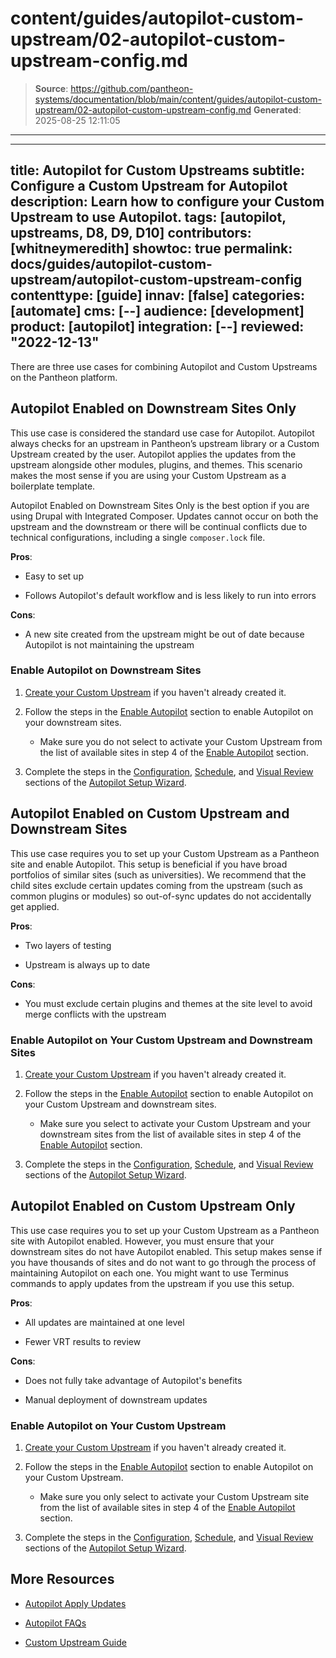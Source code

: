 # content/guides/autopilot-custom-upstream/02-autopilot-custom-upstream-config.md

> **Source**: https://github.com/pantheon-systems/documentation/blob/main/content/guides/autopilot-custom-upstream/02-autopilot-custom-upstream-config.md
> **Generated**: 2025-08-25 12:11:05

---

---
title: Autopilot for Custom Upstreams
subtitle: Configure a Custom Upstream for Autopilot
description: Learn how to configure your Custom Upstream to use Autopilot.
tags: [autopilot, upstreams, D8, D9, D10]
contributors: [whitneymeredith]
showtoc: true
permalink: docs/guides/autopilot-custom-upstream/autopilot-custom-upstream-config
contenttype: [guide]
innav: [false]
categories: [automate]
cms: [--]
audience: [development]
product: [autopilot]
integration: [--]
reviewed: "2022-12-13"
---

There are three use cases for combining Autopilot and Custom Upstreams on the Pantheon platform.

## Autopilot Enabled on Downstream Sites Only

This use case is considered the standard use case for Autopilot. Autopilot always checks for an upstream in Pantheon’s upstream library or a Custom Upstream created by the user. Autopilot applies the updates from the upstream alongside other modules, plugins, and themes. This scenario makes the most sense if you are using your Custom Upstream as a boilerplate template.

<Alert title="Note: Drupal Users"  type="info" >

Autopilot Enabled on Downstream Sites Only is the best option if you are using Drupal with Integrated Composer. Updates cannot occur on both the upstream and the downstream or there will be continual conflicts due to technical configurations, including a single `composer.lock` file.

</Alert>

**Pros**:

- Easy to set up

- Follows Autopilot's default workflow and is less likely to run into errors

**Cons**:

- A new site created from the upstream might be out of date because Autopilot is not maintaining the upstream

### Enable Autopilot on Downstream Sites

1. [Create your Custom Upstream](/guides/autopilot-custom-upstream) if you haven't already created it.

1. Follow the steps in the [Enable Autopilot](/guides/autopilot/enable-autopilot/#enable-autopilot) section to enable Autopilot on your downstream sites.

    - Make sure you do not select to activate your Custom Upstream from the list of available sites in step 4 of the [Enable Autopilot](/guides/autopilot/enable-autopilot/#enable-autopilot) section.

1. Complete the steps in the [Configuration](/guides/autopilot/enable-autopilot/#configuration), [Schedule](/guides/autopilot/enable-autopilot/#configuration), and [Visual Review](/guides/autopilot/enable-autopilot/#visual-review) sections of the [Autopilot Setup Wizard](/guides/autopilot/enable-autopilot/#autopilot-setup-wizard).

## Autopilot Enabled on Custom Upstream and Downstream Sites

This use case requires you to set up your Custom Upstream as a Pantheon site and enable Autopilot. This setup is beneficial if you have broad portfolios of similar sites (such as universities). We recommend that the child sites exclude certain updates coming from the upstream (such as common plugins or modules) so out-of-sync updates do not accidentally get applied.

**Pros**:

- Two layers of testing

- Upstream is always up to date

**Cons**:

- You must exclude certain plugins and themes at the site level to avoid merge conflicts with the upstream

### Enable Autopilot on Your Custom Upstream and Downstream Sites

1. [Create your Custom Upstream](/guides/custom-upstream/create-custom-upstream) if you haven't already created it.

1. Follow the steps in the [Enable Autopilot](/guides/autopilot/enable-autopilot/#enable-autopilot) section to enable Autopilot on your Custom Upstream and downstream sites.

    - Make sure you select to activate your Custom Upstream and your downstream sites from the list of available sites in step 4 of the [Enable Autopilot](/guides/autopilot/enable-autopilot/#enable-autopilot) section.

1. Complete the steps in the [Configuration](/guides/autopilot/enable-autopilot/#configuration), [Schedule](/guides/autopilot/enable-autopilot/#configuration), and [Visual Review](/guides/autopilot/enable-autopilot/#visual-review) sections of the [Autopilot Setup Wizard](/guides/autopilot/enable-autopilot/#autopilot-setup-wizard).


## Autopilot Enabled on Custom Upstream Only

This use case requires you to set up your Custom Upstream as a Pantheon site with Autopilot enabled. However, you must ensure that your downstream sites do not have Autopilot enabled. This setup makes sense if you have thousands of sites and do not want to go through the process of maintaining Autopilot on each one. You might want to use Terminus commands to apply updates from the upstream if you use this setup.

**Pros**:

- All updates are maintained at one level

- Fewer VRT results to review

**Cons**:

- Does not fully take advantage of Autopilot's benefits

- Manual deployment of downstream updates

### Enable Autopilot on Your Custom Upstream

1. [Create your Custom Upstream](/guides/custom-upstream/create-custom-upstream) if you haven't already created it.

1. Follow the steps in the [Enable Autopilot](/guides/autopilot/enable-autopilot/#enable-autopilot) section to enable Autopilot on your Custom Upstream.

    - Make sure you only select to activate your Custom Upstream site from the list of available sites in step 4 of the [Enable Autopilot](/guides/autopilot/enable-autopilot/#enable-autopilot) section.

1. Complete the steps in the [Configuration](/guides/autopilot/enable-autopilot/#configuration), [Schedule](/guides/autopilot/enable-autopilot/#configuration), and [Visual Review](/guides/autopilot/enable-autopilot/#visual-review) sections of the [Autopilot Setup Wizard](/guides/autopilot/enable-autopilot/#autopilot-setup-wizard).


## More Resources

- [Autopilot Apply Updates](/guides/autopilot/apply-updates/)

- [Autopilot FAQs](/guides/autopilot/apply-updates/)

- [Custom Upstream Guide](/guides/custom-upstream)